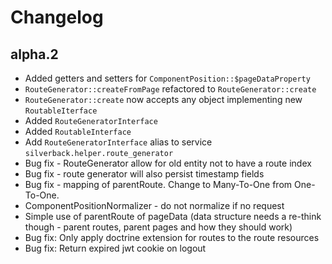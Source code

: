 # Changelog

## alpha.2
- Added getters and setters for `ComponentPosition::$pageDataProperty`
- `RouteGenerator::createFromPage` refactored to `RouteGenerator::create`
- `RouteGenerator::create` now accepts any object implementing new `RoutableIterface`
- Added `RouteGeneratorInterface`
- Added `RoutableInterface`
- Add `RouteGeneratorInterface` alias to service `silverback.helper.route_generator`
- Bug fix - RouteGenerator allow for old entity not to have a route index
- Bug fix - route generator will also persist timestamp fields
- Bug fix - mapping of parentRoute. Change to Many-To-One from One-To-One.
- ComponentPositionNormalizer - do not normalize if no request
- Simple use of parentRoute of pageData (data structure needs a re-think though - parent routes, parent pages and how they should work)
- Bug fix: Only apply doctrine extension for routes to the route resources
- Bug fix: Return expired jwt cookie on logout
